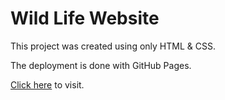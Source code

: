 # Wild Life Website

This project was created using only HTML & CSS.


The deployment is done with GitHub Pages.

[Click here](https://nvyer.github.io/wildLife-website/) to visit.
